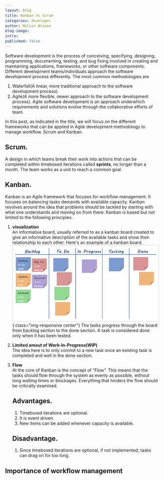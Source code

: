 ```yaml
---
layout: blog
title: Kanban Vs Scrum
categories: developer
author: Melvin Atieno
blog-image: 
intro: 
published: false
---
```

<!-- intro -->
Software development is the process of conceiving, specifying, designing, programming, documenting, testing, and bug fixing involved in creating and maintaining applications, frameworks, or other software components.
Different development teams/individuals approach the software development process differently. The most common methodologies are 
1. Waterfall(A linear, more traditional approach to the software development process).
2. Agile(A more flexible, newer approach to the software development process).
Agile software development is an approach underwhich requirements and solutions evolve through the collaborative efforts of team.

In this post, as indicated in the title, we will focus on the different frameworks that can be applied in Agile development methodology to manage workflow.
Scrum and Kanban.


<!-- body -->
## Scrum.
A design in which teams break their work into actions that can be completed within timeboxed iterations called **sprints**, no longer than a month. The team works as a unit to reach a common goal.


<!-- Scrum is based on the idea that customers will change their mind about what they want or need at any point in the software development cycle and that the problem cannot be fully understood or defined upfront. It instead focuses on how to maximize the teams ability to deliver the minimum viable requirements qutechnologiesickly, to timely respond to emerging requirements and changes, and to adapt to evolving . -->

## Kanban.

Kanban is an Agile framework that focuses for workflow management. It focuses on balancing tasks demands with available capacity. Kanban revolves around the idea that problems should be tackled by starting with what one understands and moving on from there.
Kanban is based but not limited to the following principles .

1. **visualization**  
    An informative board, usually referred to as a kanban board created to give an informative description of the available tasks and show their relationship to each other.
    Here's an example of a kanban board.
    ![kanban board](/assets/images/blog/kanban-vs-scrum/kanban.png){:class="img-responsive center"}
    The tasks progress through the board from backlog  section to the done section. A task is considered done only when it has been tested.

2. **Limited amout of Work-In-Progress(WIP)**    
   The idea here is to only commit to a new task once an existing task is completed and well in the done section. 

3. **Flow**  
   At the core of Kanban is the concept of “Flow”. This means that the tasks should flow through the system as evenly as possible, without long waiting times or blockages. Everything that hinders the flow should be critically examined.

   ## Advantages.

   1. Timeboxed iterations are optional.
   2. It is event driven.
   3. New items can be added whenever capacity is available.

   ## Disadvantage.

   1. Since timeboxed iterations are optional, if not implemented, tasks can drag on for too long.


<!-- conclusion -->
## Importance of workflow management

